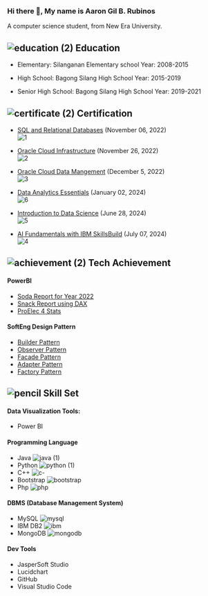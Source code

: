 ### Hi there 👋, My name is Aaron Gil B. Rubinos
A computer science student, from New Era University.

## ![education (2)](https://github.com/user-attachments/assets/a5c99cc3-a3d9-455e-b58e-1950374ad128) Education

* Elementary:
Silanganan Elementary school
Year: 2008-2015

* High School:
Bagong Silang High School
Year: 2015-2019

* Senior High School:
Bagong Silang High School
Year: 2019-2021

## ![certificate (2)](https://github.com/user-attachments/assets/78e94dd2-eac7-4d9f-a05c-2702e42b3084) Certification
 * [SQL and Relational Databases](https://courses.cognitiveclass.ai/certificates/86628781831f4ff98bee240654dc812c) (November 06, 2022) <br>
![1](https://github.com/user-attachments/assets/64bafc2a-373f-4382-90c4-6ab6cb2f915f)

 * [Oracle Cloud Infrastructure](https://catalog-education.oracle.com/pls/certview/sharebadge?id=A383EA9786B43C18DF3E8A2774F2A3960012194934EF26C03ED45815F45C094E) (November 26, 2022) <br>
![2](https://github.com/user-attachments/assets/f85b58c0-491e-41be-9c41-80755591f102)

 * [Oracle Cloud Data Mangement](https://catalog-education.oracle.com/pls/certview/sharebadge?id=16ED4C53D8D9FE6C82ED402007D54800CF5E6CC4867455CEB3C2A2C0A7FFAC5D) (December 5, 2022) <br>
![3](https://github.com/user-attachments/assets/5e117129-4048-40c8-a028-1a4e9fa18f5d)

 * [Data Analytics Essentials](https://www.credly.com/badges/30a4b503-0cd7-4d7f-8fd3-06c7a60f6a71/public_url) (January 02, 2024) <br>
![6](https://github.com/user-attachments/assets/57d565f7-74ca-4c7c-bef9-9fc555f6a714)
 
 * [Introduction to Data Science](https://www.credly.com/badges/417b72a8-5fc9-4aff-b1d2-7fc1fbd62feb/public_url) (June 28, 2024) <br>
![5](https://github.com/user-attachments/assets/d1b74f79-d31f-433f-b1bd-c67014f9b3a6)

 * [AI Fundamentals with IBM SkillsBuild](https://www.credly.com/badges/487bb0bc-9b63-4719-b513-cca4270ad031/public_url) (July 07, 2024) <br>
![4](https://github.com/user-attachments/assets/e96821d1-ed1e-40ba-9512-2b396a3cf6f8)

## ![achievement (2)](https://github.com/user-attachments/assets/c7fa9798-9b9a-4a67-a57e-d57225110432) Tech Achievement
#### PowerBI
 * [Soda Report for Year 2022](https://app.powerbi.com/view?r=eyJrIjoiY2U3ZDcwOGMtYWU0Ny00ZDRmLTkxMjEtMGViNDA1ZDM4ZDBlIiwidCI6ImRmMzU3OGUzLWVmYmItNGMwYS05MTkxLTg4OWM5ZGU0MjY2YyIsImMiOjEwfQ%3D%3D)
 * [Snack Report using DAX](https://app.powerbi.com/view?r=eyJrIjoiYjA2NjIwNDAtNWY2MC00YTBjLWFmNWEtNzFmZDI5MjhiZTgzIiwidCI6ImRmMzU3OGUzLWVmYmItNGMwYS05MTkxLTg4OWM5ZGU0MjY2YyIsImMiOjEwfQ%3D%3D)
 * [ProElec 4 Stats](https://app.powerbi.com/view?r=eyJrIjoiYTRkN2RiNTQtYjhkMS00NzkxLWFjNzUtZWVhNjI1YWU2YmViIiwidCI6ImRmMzU3OGUzLWVmYmItNGMwYS05MTkxLTg4OWM5ZGU0MjY2YyIsImMiOjEwfQ%3D%3D)

#### SoftEng Design Pattern
 * [Builder Pattern](https://github.com/AaronRubinos/Builder-Pattern.git)
 * [Observer Pattern](https://github.com/AaronRubinos/ObserverPattern.git)
 * [Facade Pattern](https://github.com/AaronRubinos/Facade-Pattern.git)
 * [Adapter Pattern](https://github.com/AaronRubinos/Adapter-Pattern.git)
 * [Factory Pattern](https://github.com/AaronRubinos/factoryPattern.git)

## ![pencil](https://github.com/user-attachments/assets/6efde3eb-158a-49fb-a76d-2aa3472f4021) Skill Set
#### Data Visualization Tools:
  * Power BI

#### Programming Language
  * Java ![java (1)](https://github.com/user-attachments/assets/bc313b7a-1612-4f15-898f-07752990dcc0)
  * Python ![python (1)](https://github.com/user-attachments/assets/65ea9157-3789-4a74-9719-9850f1cf3d85)
  * C++ ![c-](https://github.com/user-attachments/assets/0a4d46e9-2f2d-407b-899f-029619784e76)
  * Bootstrap ![bootstrap](https://github.com/user-attachments/assets/c82d4c5b-1ad4-4483-a39c-6c147b2605e4)
  * Php ![php](https://github.com/user-attachments/assets/52f4129e-a9b8-4e16-8ad9-bc3b51e25843)

#### DBMS (Database Management System)
  * MySQL ![mysql](https://github.com/user-attachments/assets/f370363e-1e65-4d17-b948-82715c9e18ef)
  * IBM DB2 ![ibm](https://github.com/user-attachments/assets/9eb7fa7c-1bbc-4331-ae6a-eeda2c1e3406)
  * MongoDB ![mongodb](https://github.com/user-attachments/assets/1fe8e04c-44b5-474a-b5ab-eb59a36b646f)




#### Dev Tools 
  * JasperSoft Studio
  * Lucidchart
  * GitHub
  * Visual Studio Code
<!--
**AaronRubinos/AaronRubinos** is a ✨ _special_ ✨ repository because its `README.md` (this file) appears on your GitHub profile.

Here are some ideas to get you started:

- 🔭 I’m currently working on ...
- 🌱 I’m currently learning ...
- 👯 I’m looking to collaborate on ...
- 🤔 I’m looking for help with ...
- 💬 Ask me about ...
- 📫 How to reach me: ...
- 😄 Pronouns: ...
- ⚡ Fun fact: ...
-->
